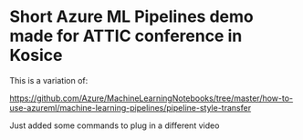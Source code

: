 # Short Azure ML Pipelines demo made for ATTIC conference in Kosice

This is a variation of:

https://github.com/Azure/MachineLearningNotebooks/tree/master/how-to-use-azureml/machine-learning-pipelines/pipeline-style-transfer

Just added some commands to plug in a different video
